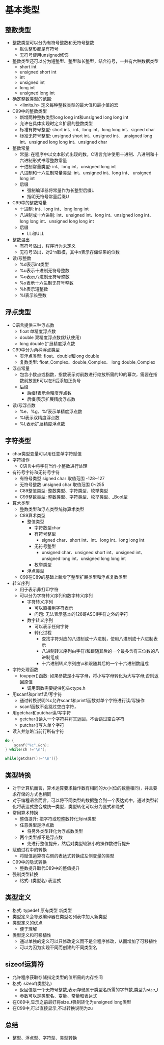 # 基本类型
## 整数类型
- 整数类型可以分为有符号整数和无符号整数
    - 默认整形都是有符号
    - 无符号使用unsigned修饰
- 整数类型还可以分为短整型、整型和长整型，结合符号，一共有六种数据类型
    - short int
    - unsigned short int
    - int 
    - unsigned int
    - long int
    - unsigned long int 
- 确定整数类型的范围:
    - <limits.h> 定义每种整数类型的最大值和最小值的宏
- C99中的整数类型
    - 新增两种整数类型long long int和unsigned long long int
    - 允许在具体实现时定义扩展的整数类型
    - 标准有符号整型: short int、int、long int、long long int、signed char
    - 标准无符号整型: unsigned short int、unsigned int、 unsigned long int、unsigned long long int、unsigned char 
- 整数常量
    - 常量: 在程序中以文本形式出现的数。C语言允许使用十进制、八进制和十六进制形式书写整数常量
    - 十进制常量类型: int、long int、unsigned long int
    - 八进制和十六进制常量类型: int、unsigned int、long int、 unsigned long int
    - 后缀
        - 强制编译器将常量作为长整型后缀L
        - 指明无符号常量后缀U
- C99中的整数常量
    - 十进制: int、long int、long long int
    - 八进制或十六进制: int、unsigned int、long int、unsigned long int、long long int、unsigned long long int
    - 后缀
        - LL和ULL
- 整数溢出
    - 有符号溢出，程序行为未定义
    - 无符号溢出，对2^n取模，其中n表示存储结果的位数
- 读/写整数
    - %d表示int类型
    - %u表示十进制无符号整数
    - %o表示八进制无符号整数
    - %x表示十六进制无符号整数
    - %h表示短整数
    - %l表示长整数
## 浮点类型
- C语言提供三种浮点数
    - float 单精度浮点数
    - double 双精度浮点数(默认使用)
    - long double 扩展精度浮点数
- C99中分为两种浮点类型
    - 实浮点类型: float、double和long double
    - 复数类型: float_Complex、double_Complex、 long double_Complex
- 浮点常量
    - 包含小数点或指数，指数表示对前数进行缩放所需的10的幂次，需要在指数前放置E可以在E后添加正负号
    - 后缀
        - 后缀f表示单精度浮点数
        - 后缀l表示扩展精度浮点数
- 读/写浮点数
    - %e、%g、%f表示单精度浮点数
    - %l表示双精度浮点数
    - %L表示扩展精度浮点数
## 字符类型
- char类型变量可以用任意单字符赋值
- 字符操作
    - C语言中将字符当作小整数进行处理
- 有符号字符和无符号字符
    - 有符号类型 signed char 取值范围 -128~127
    - 无符号整数 unsigned char 取值范围 0~255
    - C89整值类型: 整数类型、字符类型、枚举类型
    - C99整数类型: 整数类型、字符类型、枚举类型、_Bool型
- 算术类型
    - 整数类型和浮点类型统称算术类型
    - C89算术类型
        - 整值类型
            - 字符数型char
            - 有符号整型 
                - signed char、short int、int、long int、long long int
            - 无符号整型 
                - unsigned char、unsigned short int、unsigned int、unsigned long int、unsigned long long int
            - 枚举类型
        - 浮点类型
    - C99在C89的基础上新增了整型扩展类型和浮点复数类型
- 转义序列
    - 用于表示非打印字符
    - 可以分为字符转义序列和数字转义序列
        - 字符转义序列
            - 可以直接用字符表示
            - 问题: 无法表示基本的128哥ASCII字符之外的字符
        - 数字转义序列
            - 可以表示任何字符
            - 转化过程
                - 查找字符对应的八进制或十六进制，使用八进制或十六进制表示
                - 八进制转义序列由字符\和跟随其后的一个最多含有三位数的八进制组成
                - 十六进制转义序列由\x和跟随其后的一个十六进制数组成
- 字符处理函数
    - toupper()函数: 如果参数是小写字母，将小写字母转化为大写字母;否则返回原值
        - 调用函数需要提供包头ctype.h
- 用scanf和printf读/写字符
    - 通过转换说明%c允许scanf和printf函数对单个字符进行读/写操作
    - scanf函数不会跳过空白字符，
- 用getchar和putchar读/写字符
    - getchar()读入一个字符并将其返回，不会跳过空白字符
    - putchar()写入单个字符
- 读入并忽略当前行所有字符
```C
do {
    scanf("%c",&ch);
} while(ch !='\n');

while(getchar()!='\n'){}
```
## 类型转换
- 对于计算机而言，算术运算要求操作数有相同的大小(位的数量相同)，并且要求存储的方式也相同
- 对于编程语言而言，可以将不同类型的数据整合到一个表达式中，通过类型转化将表达式整合成统一类型，类型转化可以分为显式和隐式
- 常用算术转换
    - 整值提升: 把字符或短整数转化为int类型
    - 任意类型是浮点数
        - 将另外类型转化为浮点数类型
    - 两个类型都不是浮点数
        - 先进行整值提升，然后对类型较狭小的操作数进行提升
- 赋值过程中的转换
    - 将赋值运算符右侧的表达式转换成左侧变量的类型
- C99中的隐式转换   
    - 整数提升取代C89中的整值提升
- 强制类型转换
    - 格式: (类型名) 表达式
## 类型定义
- 格式: typedef  原有类型 新类型
- 类型定义会导致编译器在类型名列表中加入新类型
- 类型定义的优点
    - 便于理解
- 类型定义和可移植性
    - 通过单独的定义可以只修改定义而不是全程序修改，从而增加了可移植性
    - 可以为因为实现不同而创建的不同类型名
## sizeof运算符
- 允许程序获取存储指定类型的值所需的内存空间
- 格式: sizeof(类型名)
    - 返回值是一个无符号整数,表示存储属于类型名所需的字节数,类型为size_t
    - 参数可以是类型名、变量、常量和表达式
- 在C89中,显示之前最好将size_t强制转化为unsigned long类型
- 在C99中,可以直接显示,不过转换说明为zu


## 总结
- 整型、浮点型、字符型、类型转换